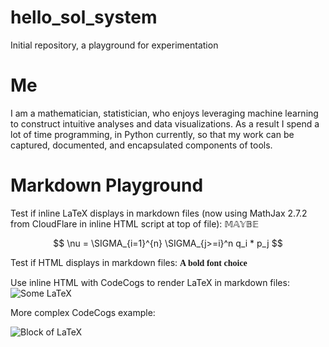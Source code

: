 <script type="text/javascript" async src="https://cdnjs.cloudflare.com/ajax/libs/mathjax/2.7.2/MathJax.js?config=TeX-MML-AM>CHTML"></script>
# hello_sol_system
Initial repository, a playground for experimentation

# Me

I am a mathematician, statistician, who enjoys leveraging machine learning to construct intuitive analyses and data visualizations. As a result I spend a lot of time programming, in Python currently, so that my work can be captured, documented, and encapsulated components of tools.

# Markdown Playground

Test if inline LaTeX displays in markdown files (now using MathJax 2.7.2 from CloudFlare in inline HTML script at top of file): $\mathbb{MAYBE}$

$$ \nu = \SIGMA_{i=1}^{n} \SIGMA_{j>=i}^n q_i * p_j $$

Test if HTML displays in markdown files: <strong style="font-family:serif;">A bold font choice</strong>

Use inline HTML with CodeCogs to render LaTeX in markdown files:
<img src="https://latex.codecogs.com/svg.latex?\Large&space;\mathbb{YES}" title="Some LaTeX" />

More complex CodeCogs example:

<img src="https://latex.codecogs.com/svg.latex?\Large&space;\nu=\Sigma_{i=1}^{n}\Sigma_{j\geq{i}}^n{q_i}{p_j}" title="Block of LaTeX" />
